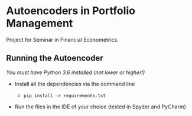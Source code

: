 # Autoencoders in Portfolio Management

Project for Seminar in Financial Econometrics.

## Running the Autoencoder

_You must have Python 3.6 installed (not lower or higher!)_

- Install all the dependencies via the command line
    - `pip install -r requirements.txt`

- Run the files in the IDE of your choice (tested in Spyder and PyCharm)

    
